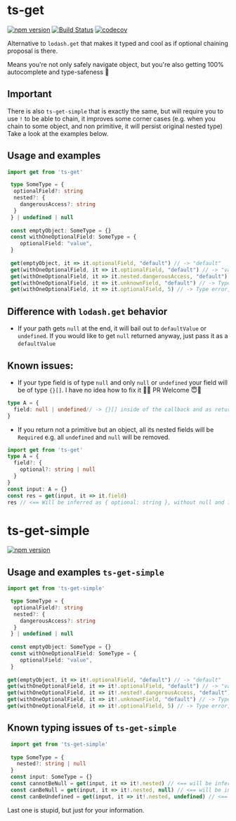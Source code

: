 # ts-get
[![npm version](https://badge.fury.io/js/ts-get.svg)](https://badge.fury.io/js/ts-get)
[![Build Status](https://travis-ci.org/RIP21/ts-get.svg?branch=master)](https://travis-ci.org/RIP21/ts-get)
[![codecov](https://codecov.io/gh/RIP21/ts-get/branch/master/graph/badge.svg)](https://codecov.io/gh/RIP21/ts-get)

Alternative to `lodash.get` that makes it typed and cool as if optional chaining proposal is there. 

Means you're not only safely navigate object, but you're also getting 100% autocomplete and type-safeness 🎉

## Important

There is also `ts-get-simple` that is exactly the same, but will require you to use `!` to be able to chain, it improves some corner cases 
(e.g. when you chain to some object, and non primitive, it will persist original nested type)
Take a look at the examples below.

## Usage and examples

```typescript
import get from 'ts-get'

 type SomeType = {
  optionalField?: string
  nested?: {
    dangerousAccess?: string
  }
 } | undefined | null
 
 const emptyObject: SomeType = {}
 const withOneOptionalField: SomeType = {
    optionalField: "value",
 }
 
 get(emptyObject, it => it.optionalField, "default") // -> "default"
 get(withOneOptionalField, it => it.optionalField, "default") // -> "value"
 get(withOneOptionalField, it => it.nested.dangerousAccess, "default") // -> "default"
 get(withOneOptionalField, it => it.unknownField, "default") // -> Type error, `unknownField` doesn't exist on type
 get(withOneOptionalField, it => it.optionalField, 5) // -> Type error, third argument is not assignable to type `string`
```

## Difference with `lodash.get` behavior

- If your path gets `null` at the end, it will bail out to `defaultValue` or `undefined`. 
If you would like to get `null` returned anyway, just pass it as a `defaultValue`

## Known issues:
- If your type field is of type `null` and only `null` or `undefined` your field will be of type `{}[]`. 
I have no idea how to fix it 🤷‍♂️ PR Welcome 😇🙏
```typescript
type A = {
  field: null | undefined// -> {}[] inside of the callback and as return type too
}

```
- If you return not a primitive but an object, all its nested fields will be `Required` e.g. all `undefined` and `null` will be removed.
```typescript
import get from 'ts-get'
type A = {
  field?: {
    optional?: string | null
  }
}
const input: A = {}
const res = get(input, it => it.field)
res // <== Will be inferred as { optional: string }, without null and ? (undefined) which is wrong, but seems to be impossible to infer.

```


# ts-get-simple
[![npm version](https://badge.fury.io/js/ts-get.svg)](https://badge.fury.io/js/ts-get-simple)



## Usage and examples `ts-get-simple`

```typescript
import get from 'ts-get-simple'

 type SomeType = {
  optionalField?: string
  nested?: {
    dangerousAccess?: string
  }
 } | undefined | null
 
 const emptyObject: SomeType = {}
 const withOneOptionalField: SomeType = {
    optionalField: "value",
 }
 
get(emptyObject, it => it!.optionalField, "default") // -> "default"
get(withOneOptionalField, it => it!.optionalField, "default") // -> "value"
get(withOneOptionalField, it => it!.nested!.dangerousAccess, "default") // -> "default"
get(withOneOptionalField, it => it!.unknownField, "default") // -> Type error, `unknownField` doesn't exist on type
get(withOneOptionalField, it => it!.optionalField, 5) // -> Type error, third argument is not assignable to type `string | undefined`
```

## Known typing issues of `ts-get-simple`

```typescript
 import get from 'ts-get-simple'
 
 type SomeType = {
   nested?: string | null 
 }
 const input: SomeType = {}
 const cannotBeNull = get(input, it => it!.nested) // <== will be inferred as string | null | undefined, while it really cannot be `null` by logic
 const canBeNull = get(input, it => it!.nested, null) // <== will be inferred as string, while it really should be string | null
 const canBeUndefined = get(input, it => it!.nested, undefined) // <== will be inferred as string, while it really should be string | undefined
```
Last one is stupid, but just for your information.
